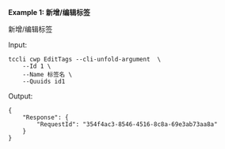 **Example 1: 新增/编辑标签**

新增/编辑标签

Input: 

```
tccli cwp EditTags --cli-unfold-argument  \
    --Id 1 \
    --Name 标签名 \
    --Quuids id1
```

Output: 
```
{
    "Response": {
        "RequestId": "354f4ac3-8546-4516-8c8a-69e3ab73aa8a"
    }
}
```


